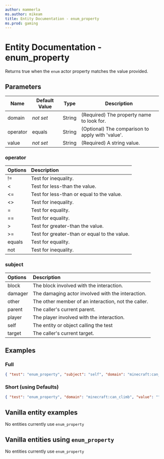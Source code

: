 ```yaml
---
author: mammerla
ms.author: mikeam
title: Entity Documentation - enum_property
ms.prod: gaming
---
```


# Entity Documentation - enum_property

Returns true when the `enum` actor property matches the value provided.

## Parameters

|Name |Default Value  |Type  |Description  |
|---------|---------|---------|---------|
| domain| *not set* |String | (Required) The property name to look for. |
| operator|equals |String | (Optional) The comparison to apply with 'value'.|
| value|*not set* |String | (Required) A string value. |

### operator

| Options| Description |
|:-----------|:-----------|
| !=| Test for inequality. |
| <| Test for less-than the value. |
| <=| Test for less-than or equal to the value. |
| <>| Test for inequality. |
| =| Test for equality. |
| ==| Test for equality. |
| >| Test for greater-than the value. |
| >=| Test for greater-than or equal to the value. |
| equals| Test for equality. |
| not| Test for inequality. |

### subject

| Options| Description |
|:-----------|:-----------|
| block| The block involved with the interaction. |
| damager| The damaging actor involved with the interaction. |
| other| The other member of an interaction, not the caller. |
| parent| The caller's current parent. |
| player| The player involved with the interaction. |
| self| The entity or object calling the test |
| target| The caller's current target. |


## Examples

### Full

```json
{ "test": "enum_property", "subject": "self", "domain": "minecraft:can_climb", "operator": "equals", "value": "" }
```

### Short (using Defaults)

```json
{ "test": "enum_property", "domain": "minecraft:can_climb", "value": "" }
```

## Vanilla entity examples

No entities currently use `enum_property`

## Vanilla entities using `enum_property`

No entities currently use `enum_property`
